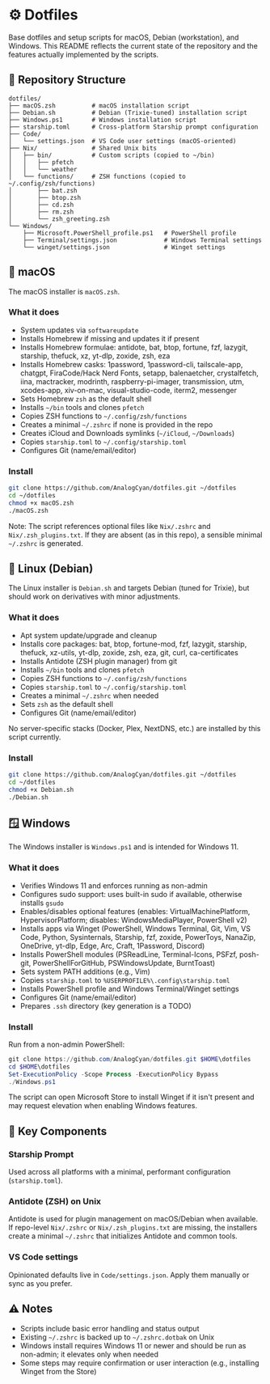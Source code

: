 # ⚙ Dotfiles

Base dotfiles and setup scripts for macOS, Debian (workstation), and Windows. This README reflects the current state of the repository and the features actually implemented by the scripts.

## 🔧 Repository Structure

```
dotfiles/
├── macOS.zsh          # macOS installation script
├── Debian.sh          # Debian (Trixie-tuned) installation script
├── Windows.ps1        # Windows installation script
├── starship.toml      # Cross-platform Starship prompt configuration
├── Code/
│   └── settings.json  # VS Code user settings (macOS-oriented)
├── Nix/               # Shared Unix bits
│   ├── bin/           # Custom scripts (copied to ~/bin)
│   │   ├── pfetch
│   │   └── weather
│   └── functions/     # ZSH functions (copied to ~/.config/zsh/functions)
│       ├── bat.zsh
│       ├── btop.zsh
│       ├── cd.zsh
│       ├── rm.zsh
│       └── zsh_greeting.zsh
└── Windows/
    ├── Microsoft.PowerShell_profile.ps1   # PowerShell profile
    ├── Terminal/settings.json             # Windows Terminal settings
    └── winget/settings.json               # Winget settings
```

## 🍎 macOS

The macOS installer is `macOS.zsh`.

### What it does

- System updates via `softwareupdate`
- Installs Homebrew if missing and updates it if present
- Installs Homebrew formulae: antidote, bat, btop, fortune, fzf, lazygit, starship, thefuck, xz, yt-dlp, zoxide, zsh, eza
- Installs Homebrew casks: 1password, 1password-cli, tailscale-app, chatgpt, FiraCode/Hack Nerd Fonts, setapp, balenaetcher, crystalfetch, iina, mactracker, modrinth, raspberry-pi-imager, transmission, utm, xcodes-app, xiv-on-mac, visual-studio-code, iterm2, messenger
- Sets Homebrew `zsh` as the default shell
- Installs `~/bin` tools and clones `pfetch`
- Copies ZSH functions to `~/.config/zsh/functions`
- Creates a minimal `~/.zshrc` if none is provided in the repo
- Creates iCloud and Downloads symlinks (`~/iCloud`, `~/Downloads`)
- Copies `starship.toml` to `~/.config/starship.toml`
- Configures Git (name/email/editor)

### Install

```bash
git clone https://github.com/AnalogCyan/dotfiles.git ~/dotfiles
cd ~/dotfiles
chmod +x macOS.zsh
./macOS.zsh
```

Note: The script references optional files like `Nix/.zshrc` and `Nix/.zsh_plugins.txt`. If they are absent (as in this repo), a sensible minimal `~/.zshrc` is generated.

## 🐧 Linux (Debian)

The Linux installer is `Debian.sh` and targets Debian (tuned for Trixie), but should work on derivatives with minor adjustments.

### What it does

- Apt system update/upgrade and cleanup
- Installs core packages: bat, btop, fortune-mod, fzf, lazygit, starship, thefuck, xz-utils, yt-dlp, zoxide, zsh, eza, git, curl, ca-certificates
- Installs Antidote (ZSH plugin manager) from git
- Installs `~/bin` tools and clones `pfetch`
- Copies ZSH functions to `~/.config/zsh/functions`
- Copies `starship.toml` to `~/.config/starship.toml`
- Creates a minimal `~/.zshrc` when needed
- Sets `zsh` as the default shell
- Configures Git (name/email/editor)

No server-specific stacks (Docker, Plex, NextDNS, etc.) are installed by this script currently.

### Install

```bash
git clone https://github.com/AnalogCyan/dotfiles.git ~/dotfiles
cd ~/dotfiles
chmod +x Debian.sh
./Debian.sh
```

## 🪟 Windows

The Windows installer is `Windows.ps1` and is intended for Windows 11.

### What it does

- Verifies Windows 11 and enforces running as non-admin
- Configures sudo support: uses built-in sudo if available, otherwise installs `gsudo`
- Enables/disables optional features (enables: VirtualMachinePlatform, HypervisorPlatform; disables: WindowsMediaPlayer, PowerShell v2)
- Installs apps via Winget (PowerShell, Windows Terminal, Git, Vim, VS Code, Python, Sysinternals, Starship, fzf, zoxide, PowerToys, NanaZip, OneDrive, yt-dlp, Edge, Arc, Craft, 1Password, Discord)
- Installs PowerShell modules (PSReadLine, Terminal-Icons, PSFzf, posh-git, PowerShellForGitHub, PSWindowsUpdate, BurntToast)
- Sets system PATH additions (e.g., Vim)
- Copies `starship.toml` to `%USERPROFILE%\.config\starship.toml`
- Installs PowerShell profile and Windows Terminal/Winget settings
- Configures Git (name/email/editor)
- Prepares `.ssh` directory (key generation is a TODO)

### Install

Run from a non-admin PowerShell:

```powershell
git clone https://github.com/AnalogCyan/dotfiles.git $HOME\dotfiles
cd $HOME\dotfiles
Set-ExecutionPolicy -Scope Process -ExecutionPolicy Bypass
./Windows.ps1
```

The script can open Microsoft Store to install Winget if it isn't present and may request elevation when enabling Windows features.

## 🌟 Key Components

### Starship Prompt

Used across all platforms with a minimal, performant configuration (`starship.toml`).

### Antidote (ZSH) on Unix

Antidote is used for plugin management on macOS/Debian when available. If repo-level `Nix/.zshrc` or `Nix/.zsh_plugins.txt` are missing, the installers create a minimal `~/.zshrc` that initializes Antidote and common tools.

### VS Code settings

Opinionated defaults live in `Code/settings.json`. Apply them manually or sync as you prefer.

## ⚠️ Notes

- Scripts include basic error handling and status output
- Existing `~/.zshrc` is backed up to `~/.zshrc.dotbak` on Unix
- Windows install requires Windows 11 or newer and should be run as non-admin; it elevates only when needed
- Some steps may require confirmation or user interaction (e.g., installing Winget from the Store)
